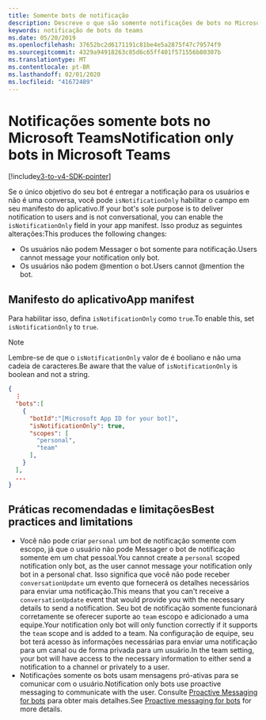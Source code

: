 ```yaml
---
title: Somente bots de notificação
description: Descreve o que são somente notificações de bots no Microsoft Teams
keywords: notificação de bots do teams
ms.date: 05/20/2019
ms.openlocfilehash: 37652bc2d6171191c81be4e5a2875f47c79574f9
ms.sourcegitcommit: 4329a94918263c85d6c65ff401f571556b80307b
ms.translationtype: MT
ms.contentlocale: pt-BR
ms.lasthandoff: 02/01/2020
ms.locfileid: "41672489"
---
```

# <a name="notification-only-bots-in-microsoft-teams"></a><span data-ttu-id="741af-104">Notificações somente bots no Microsoft Teams</span><span class="sxs-lookup"><span data-stu-id="741af-104">Notification only bots in Microsoft Teams</span></span>

[!include[v3-to-v4-SDK-pointer](~/includes/v3-to-v4-pointer-bots.md)]

<span data-ttu-id="741af-105">Se o único objetivo do seu bot é entregar a notificação para os usuários e não é uma conversa, você pode `isNotificationOnly` habilitar o campo em seu manifesto do aplicativo.</span><span class="sxs-lookup"><span data-stu-id="741af-105">If your bot's sole purpose is to deliver notification to users and is not conversational, you can enable the `isNotificationOnly` field in your app manifest.</span></span> <span data-ttu-id="741af-106">Isso produz as seguintes alterações:</span><span class="sxs-lookup"><span data-stu-id="741af-106">This produces the following changes:</span></span>

* <span data-ttu-id="741af-107">Os usuários não podem Messager o bot somente para notificação.</span><span class="sxs-lookup"><span data-stu-id="741af-107">Users cannot message your notification only bot.</span></span>
* <span data-ttu-id="741af-108">Os usuários não podem @mention o bot.</span><span class="sxs-lookup"><span data-stu-id="741af-108">Users cannot @mention the bot.</span></span>

## <a name="app-manifest"></a><span data-ttu-id="741af-109">Manifesto do aplicativo</span><span class="sxs-lookup"><span data-stu-id="741af-109">App manifest</span></span>

<span data-ttu-id="741af-110">Para habilitar isso, defina `isNotificationOnly` como `true`.</span><span class="sxs-lookup"><span data-stu-id="741af-110">To enable this, set `isNotificationOnly` to `true`.</span></span>

> [!NOTE]
> <span data-ttu-id="741af-111">Lembre-se de que o `isNotificationOnly` valor de é booliano e não uma cadeia de caracteres.</span><span class="sxs-lookup"><span data-stu-id="741af-111">Be aware that the value of `isNotificationOnly` is boolean and not a string.</span></span>

```json
{
  ⋮
  "bots":[
    {
      "botId":"[Microsoft App ID for your bot]",
      "isNotificationOnly": true,
      "scopes": [
        "personal",
        "team"
      ],
    }
  ],
  ...
}
```

## <a name="best-practices-and-limitations"></a><span data-ttu-id="741af-112">Práticas recomendadas e limitações</span><span class="sxs-lookup"><span data-stu-id="741af-112">Best practices and limitations</span></span>

* <span data-ttu-id="741af-113">Você não pode criar `personal` um bot de notificação somente com escopo, já que o usuário não pode Messager o bot de notificação somente em um chat pessoal.</span><span class="sxs-lookup"><span data-stu-id="741af-113">You cannot create a `personal` scoped notification only bot, as the user cannot message your notification only bot in a personal chat.</span></span> <span data-ttu-id="741af-114">Isso significa que você não pode receber `conversationUpdate` um evento que fornecerá os detalhes necessários para enviar uma notificação.</span><span class="sxs-lookup"><span data-stu-id="741af-114">This means that you can't receive a `conversationUpdate` event that would provide you with the necessary details to send a notification.</span></span> <span data-ttu-id="741af-115">Seu bot de notificação somente funcionará corretamente se oferecer suporte ao `team` escopo e adicionado a uma equipe.</span><span class="sxs-lookup"><span data-stu-id="741af-115">Your notification only bot will only function correctly if it supports the `team` scope and is added to a team.</span></span> <span data-ttu-id="741af-116">Na configuração de equipe, seu bot terá acesso às informações necessárias para enviar uma notificação para um canal ou de forma privada para um usuário.</span><span class="sxs-lookup"><span data-stu-id="741af-116">In the team setting, your bot will have access to the necessary information to either send a notification to a channel or privately to a user.</span></span>
* <span data-ttu-id="741af-117">Notificações somente os bots usam mensagens pró-ativas para se comunicar com o usuário.</span><span class="sxs-lookup"><span data-stu-id="741af-117">Notification only bots use proactive messaging to communicate with the user.</span></span> <span data-ttu-id="741af-118">Consulte [Proactive Messaging for bots](~/resources/bot-v3/bot-conversations/bots-conv-proactive.md) para obter mais detalhes.</span><span class="sxs-lookup"><span data-stu-id="741af-118">See [Proactive messaging for bots](~/resources/bot-v3/bot-conversations/bots-conv-proactive.md) for more details.</span></span>
